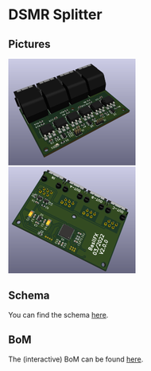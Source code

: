 # DSMR Splitter

## Pictures
[<img src="Pictures/TopView.png" width="256" alt="Top view 3D render.">](Pictures/TopView.png)
[<img src="Pictures/BottomView.png" width="256" alt="Bottom view 3D render.">](Pictures/BottomView.png)

## Schema
You can find the schema [here](DSMR-Splitter.pdf).

## BoM
The (interactive) BoM can be found [here](https://basilfx.github.io/DSMR-Splitter/pcb/BoM/ibom.html).
